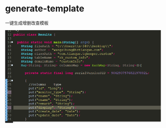 # generate-template
一键生成增删改查模板

 ![image](https://raw.githubusercontent.com/w771920097/generate-template/master/util/src/screenshot/main.png)
